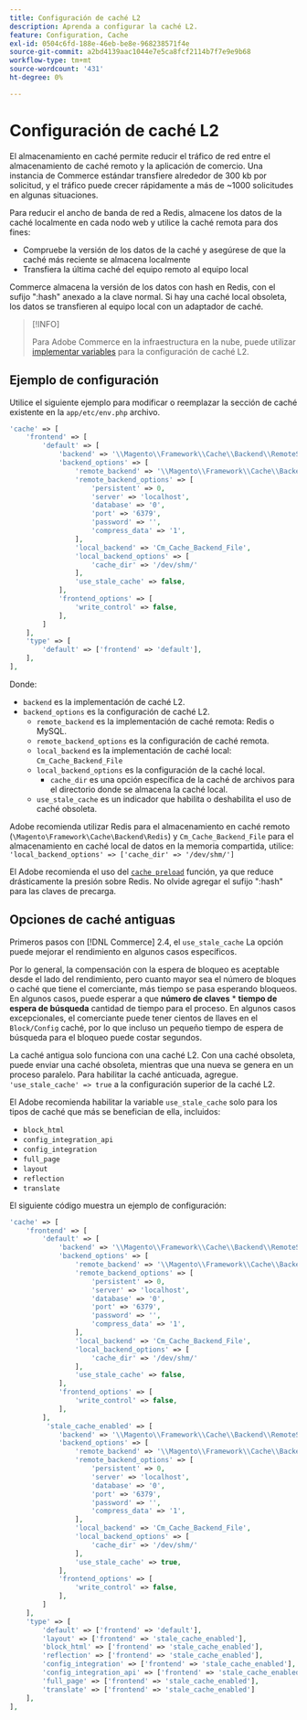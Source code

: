 ```yaml
---
title: Configuración de caché L2
description: Aprenda a configurar la caché L2.
feature: Configuration, Cache
exl-id: 0504c6fd-188e-46eb-be8e-968238571f4e
source-git-commit: a2bd4139aac1044e7e5ca8fcf2114b7f7e9e9b68
workflow-type: tm+mt
source-wordcount: '431'
ht-degree: 0%

---
```


# Configuración de caché L2

El almacenamiento en caché permite reducir el tráfico de red entre el almacenamiento de caché remoto y la aplicación de comercio. Una instancia de Commerce estándar transfiere alrededor de 300 kb por solicitud, y el tráfico puede crecer rápidamente a más de ~1000 solicitudes en algunas situaciones.

Para reducir el ancho de banda de red a Redis, almacene los datos de la caché localmente en cada nodo web y utilice la caché remota para dos fines:

- Compruebe la versión de los datos de la caché y asegúrese de que la caché más reciente se almacena localmente
- Transfiera la última caché del equipo remoto al equipo local

Commerce almacena la versión de los datos con hash en Redis, con el sufijo &quot;:hash&quot; anexado a la clave normal. Si hay una caché local obsoleta, los datos se transfieren al equipo local con un adaptador de caché.

>[!INFO]
>
>Para Adobe Commerce en la infraestructura en la nube, puede utilizar [implementar variables](https://experienceleague.adobe.com/docs/commerce-cloud-service/user-guide/configure/env/stage/variables-deploy.html#redis_backend) para la configuración de caché L2.

## Ejemplo de configuración

Utilice el siguiente ejemplo para modificar o reemplazar la sección de caché existente en la `app/etc/env.php` archivo.

```php
'cache' => [
    'frontend' => [
        'default' => [
            'backend' => '\\Magento\\Framework\\Cache\\Backend\\RemoteSynchronizedCache',
            'backend_options' => [
                'remote_backend' => '\\Magento\\Framework\\Cache\\Backend\\Redis',
                'remote_backend_options' => [
                    'persistent' => 0,
                    'server' => 'localhost',
                    'database' => '0',
                    'port' => '6379',
                    'password' => '',
                    'compress_data' => '1',
                ],
                'local_backend' => 'Cm_Cache_Backend_File',
                'local_backend_options' => [
                    'cache_dir' => '/dev/shm/'
                ],
                'use_stale_cache' => false,
            ],
            'frontend_options' => [
                'write_control' => false,
            ],
        ]
    ],
    'type' => [
        'default' => ['frontend' => 'default'],
    ],
],
```

Donde:

- `backend` es la implementación de caché L2.
- `backend_options` es la configuración de caché L2.
   - `remote_backend` es la implementación de caché remota: Redis o MySQL.
   - `remote_backend_options` es la configuración de caché remota.
   - `local_backend` es la implementación de caché local: `Cm_Cache_Backend_File`
   - `local_backend_options` es la configuración de la caché local.
      - `cache_dir` es una opción específica de la caché de archivos para el directorio donde se almacena la caché local.
   - `use_stale_cache` es un indicador que habilita o deshabilita el uso de caché obsoleta.

Adobe recomienda utilizar Redis para el almacenamiento en caché remoto (`\Magento\Framework\Cache\Backend\Redis`) y `Cm_Cache_Backend_File` para el almacenamiento en caché local de datos en la memoria compartida, utilice: `'local_backend_options' => ['cache_dir' => '/dev/shm/']`

El Adobe recomienda el uso del [`cache preload`](redis-pg-cache.md#redis-preload-feature) función, ya que reduce drásticamente la presión sobre Redis. No olvide agregar el sufijo &quot;:hash&quot; para las claves de precarga.

## Opciones de caché antiguas

Primeros pasos con [!DNL Commerce] 2.4, el `use_stale_cache` La opción puede mejorar el rendimiento en algunos casos específicos.

Por lo general, la compensación con la espera de bloqueo es aceptable desde el lado del rendimiento, pero cuanto mayor sea el número de bloques o caché que tiene el comerciante, más tiempo se pasa esperando bloqueos. En algunos casos, puede esperar a que **número de claves** \* **tiempo de espera de búsqueda** cantidad de tiempo para el proceso. En algunos casos excepcionales, el comerciante puede tener cientos de llaves en el `Block/Config` caché, por lo que incluso un pequeño tiempo de espera de búsqueda para el bloqueo puede costar segundos.

La caché antigua solo funciona con una caché L2. Con una caché obsoleta, puede enviar una caché obsoleta, mientras que una nueva se genera en un proceso paralelo. Para habilitar la caché anticuada, agregue. `'use_stale_cache' => true` a la configuración superior de la caché L2.

El Adobe recomienda habilitar la variable `use_stale_cache` solo para los tipos de caché que más se benefician de ella, incluidos:

- `block_html`
- `config_integration_api`
- `config_integration`
- `full_page`
- `layout`
- `reflection`
- `translate`

El siguiente código muestra un ejemplo de configuración:

```php
'cache' => [
    'frontend' => [
        'default' => [
            'backend' => '\\Magento\\Framework\\Cache\\Backend\\RemoteSynchronizedCache',
            'backend_options' => [
                'remote_backend' => '\\Magento\\Framework\\Cache\\Backend\\Redis',
                'remote_backend_options' => [
                    'persistent' => 0,
                    'server' => 'localhost',
                    'database' => '0',
                    'port' => '6379',
                    'password' => '',
                    'compress_data' => '1',
                ],
                'local_backend' => 'Cm_Cache_Backend_File',
                'local_backend_options' => [
                    'cache_dir' => '/dev/shm/'
                ],
                'use_stale_cache' => false,
            ],
            'frontend_options' => [
                'write_control' => false,
            ],
        ],
         'stale_cache_enabled' => [
            'backend' => '\\Magento\\Framework\\Cache\\Backend\\RemoteSynchronizedCache',
            'backend_options' => [
                'remote_backend' => '\\Magento\\Framework\\Cache\\Backend\\Redis',
                'remote_backend_options' => [
                    'persistent' => 0,
                    'server' => 'localhost',
                    'database' => '0',
                    'port' => '6379',
                    'password' => '',
                    'compress_data' => '1',
                ],
                'local_backend' => 'Cm_Cache_Backend_File',
                'local_backend_options' => [
                    'cache_dir' => '/dev/shm/'
                ],
                'use_stale_cache' => true,
            ],
            'frontend_options' => [
                'write_control' => false,
            ],
        ]
    ],
    'type' => [
        'default' => ['frontend' => 'default'],
        'layout' => ['frontend' => 'stale_cache_enabled'],
        'block_html' => ['frontend' => 'stale_cache_enabled'],
        'reflection' => ['frontend' => 'stale_cache_enabled'],
        'config_integration' => ['frontend' => 'stale_cache_enabled'],
        'config_integration_api' => ['frontend' => 'stale_cache_enabled'],
        'full_page' => ['frontend' => 'stale_cache_enabled'],
        'translate' => ['frontend' => 'stale_cache_enabled']
    ],
],
```

